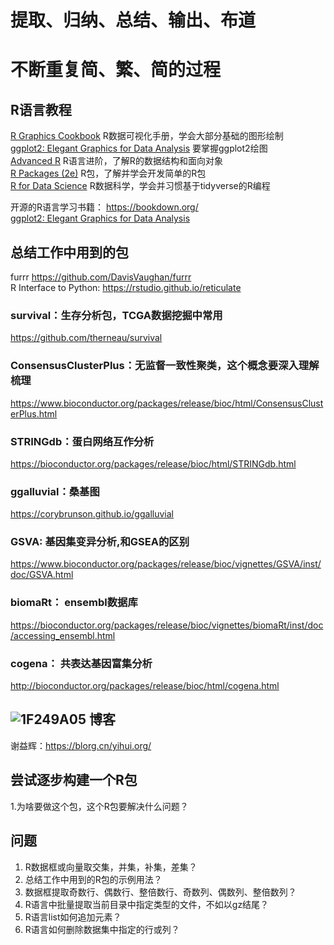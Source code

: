 # 提取、归纳、总结、输出、布道
# 不断重复简、繁、简的过程

## R语言教程
[R Graphics Cookbook](https://r-graphics.org/) R数据可视化手册，学会大部分基础的图形绘制<br>
[ggplot2: Elegant Graphics for Data Analysis](https://ggplot2-book.org/) 要掌握ggplot2绘图<br>
[Advanced R](https://adv-r.hadley.nz/index.html) R语言进阶，了解R的数据结构和面向对象<br>
[R Packages (2e)](https://r-pkgs.org/) R包，了解并学会开发简单的R包<br>
[R for Data Science](https://r4ds.had.co.nz/index.html) R数据科学，学会并习惯基于tidyverse的R编程<br>

开源的R语言学习书籍： https://bookdown.org/<br>
[ggplot2: Elegant Graphics for Data Analysis](https://ggplot2-book.org/)<br>

## 总结工作中用到的包
furrr https://github.com/DavisVaughan/furrr<br>
R Interface to Python: https://rstudio.github.io/reticulate<br>
### survival：生存分析包，TCGA数据挖掘中常用
https://github.com/therneau/survival<br>
### ConsensusClusterPlus：无监督一致性聚类，这个概念要深入理解梳理
https://www.bioconductor.org/packages/release/bioc/html/ConsensusClusterPlus.html<br>
### STRINGdb：蛋白网络互作分析
https://bioconductor.org/packages/release/bioc/html/STRINGdb.html<br>
### ggalluvial：桑基图
https://corybrunson.github.io/ggalluvial<br>
### GSVA: 基因集变异分析,和GSEA的区别
https://www.bioconductor.org/packages/release/bioc/vignettes/GSVA/inst/doc/GSVA.html<br>
### biomaRt： ensembl数据库
https://bioconductor.org/packages/release/bioc/vignettes/biomaRt/inst/doc/accessing_ensembl.html
### cogena： 共表达基因富集分析
http://bioconductor.org/packages/release/bioc/html/cogena.html

## ![1F249A05](https://user-images.githubusercontent.com/17904976/202067812-a06f7180-4a7f-4f1e-8eee-ac7560e93764.png) 博客
谢益辉：https://blorg.cn/yihui.org/<br>

## 尝试逐步构建一个R包
1.为啥要做这个包，这个R包要解决什么问题？

## 问题
1. R数据框或向量取交集，并集，补集，差集？
2. 总结工作中用到的R包的示例用法？
3. 数据框提取奇数行、偶数行、整倍数行、奇数列、偶数列、整倍数列？
4. R语言中批量提取当前目录中指定类型的文件，不如以gz结尾？
5. R语言list如何追加元素？
6. R语言如何删除数据集中指定的行或列？

